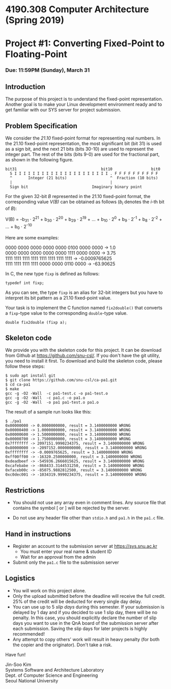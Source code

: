 # 4190.308 Computer Architecture (Spring 2019)
# Project #1: Converting Fixed-Point to Floating-Point
### Due: 11:59PM (Sunday), March 31


## Introduction

The purpose of this project is to understand the fixed-point representation. Another goal is to make your Linux development environment ready and to get familiar with our SYS server for project submission.

## Problem Specification

We consider the _21.10_ fixed-point format for representing real numbers. In the 21.10 fixed-point representation, the most significant bit (bit 31) is used as a sign bit, and the next 21 bits (bits 30-10) are used to represent the integer part. The rest of the bits (bits 9-0) are used for the fractional part, as shown in the following figure.

```
bit31                                     bit10                 bit0
  S I I I I I I I I I I I I I I I I I I I I I . F F F F F F F F F F
  ^       Integer (21 bits)                   ^  Fraction (10 bits)
  |                                           |
  Sign bit                            Imaginary binary point
```

For the given 32-bit _B_ represented in the 21.10 fixed-point format, the corresponding value _V(B)_ can be obtained as follows (_b<sub>i</sub>_ denotes the _i_-th bit of _B_):

V(B) = -b<sub>31</sub> &sdot; 2<sup>21</sup> +
b<sub>30</sub> &sdot; 2<sup>20</sup> +
b<sub>29</sub> &sdot; 2<sup>19</sup> + &hellip; +
b<sub>10</sub> &sdot; 2<sup>0</sup> +
b<sub>9</sub> &sdot; 2<sup>-1</sup> +
b<sub>8</sub> &sdot; 2<sup>-2</sup> + &hellip; +
b<sub>0</sub> &sdot; 2<sup>-10</sup>

Here are some examples:

0000 0000 0000 0000 0000 0100 0000 0000 -> 1.0  
0000 0000 0000 0000 0000 1111 0000 0000 -> 3.75  
1111 1111 1111 1111 1111 1111 1111 1111 -> -0.0009765625  
1111 1111 1111 1111 0000 0000 0110 0000 -> -63.90625  

In C, the new type `fixp` is defined as follows:

```
typedef int fixp;
```

As you can see, the type `fixp` is an alias for 32-bit integers but you have to interpret its bit pattern as a 21.10 fixed-point value.

Your task is to implement the C function named `fix2double()` that converts a `fixp`-type value to the corresponding `double`-type value.

```
double fix2double (fixp a);
```

## Skeleton code

We provide you with the skeleton code for this project. It can be download from Github at https://github.com/snu-csl/. If you don't have the git utility, you need to install it first. To download and build the skeleton code, please follow these steps:

```
$ sudo apt install git        
$ git clone https://github.com/snu-csl/ca-pa1.git
$ cd ca-pa1
$ make
gcc -g -O2 -Wall  -c pa1-test.c -o pa1-test.o
gcc -g -O2 -Wall  -c pa1.c -o pa1.o
gcc -g -O2 -Wall  -o pa1 pa1-test.o pa1.o
```

The result of a sample run looks like this:

```
$ ./pa1
0x00000000 -> 0.0000000000, result = 3.1400000000 WRONG
0x00000400 -> 1.0000000000, result = 3.1400000000 WRONG
0x00000600 -> 1.5000000000, result = 3.1400000000 WRONG
0x00000700 -> 1.7500000000, result = 3.1400000000 WRONG
0x7fffffff -> 2097151.9990234375, result = 3.1400000000 WRONG
0x80000000 -> -2097152.0000000000, result = 3.1400000000 WRONG
0xffffffff -> -0.0009765625, result = 3.1400000000 WRONG
0xff00ff00 -> -16320.2500000000, result = 3.1400000000 WRONG
0xdeadbeef -> -545936.2666015625, result = 3.1400000000 WRONG
0xcafebabe -> -868433.3144531250, result = 3.1400000000 WRONG
0xfaceb00c -> -85075.9882812500, result = 3.1400000000 WRONG
0xc0dec001 -> -1034319.9990234375, result = 3.1400000000 WRONG
```

## Restrictions

* You should not use any array even in comment lines. Any source file that contains the symbol [ or ] will be rejected by the server.

* Do not use any header file other than `stdio.h` and `pa1.h` in the `pa1.c` file.

## Hand in instructions

* Register an account to the submission server at https://sys.snu.ac.kr
  * You must enter your real name & student ID
  * Wait for an approval from the admin
* Submit only the `pa1.c` file to the submission server

## Logistics

* You will work on this project alone.
* Only the upload submitted before the deadline will receive the full credit. 25% of the credit will be deducted for every single day delay.
* You can use up to 5 _slip days_ during this semester. If your submission is delayed by 1 day and if you decided to use 1 slip day, there will be no penalty. In this case, you should explicitly declare the number of slip days you want to use in the QnA board of the submission server after each submission. Saving the slip days for later projects is highly recommended!
* Any attempt to copy others' work will result in heavy penalty (for both the copier and the originator). Don't take a risk.

Have fun!

Jin-Soo Kim  
Systems Software and Architecture Laboratory  
Dept. of Computer Science and Engineering  
Seoul National University  
